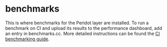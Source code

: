 # benchmarks

This is where benchmarks for the Peridot layer are installed.  To run a benchmark
on CI and upload its results to the performance dashboard, add an entry in benchmarks.cc.
More detailed instructions can be found the [CI benchmarking guide].


[CI benchmarking guide]: /docs/development/benchmarking/running_on_ci.md

